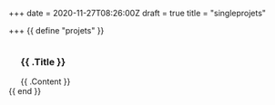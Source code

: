 +++
date = 2020-11-27T08:26:00Z
draft = true
title = "singleprojets"

+++
{{ define "projets" }}
    <section class="section">
      <article>
        <div class="columns is-centered">
  <div class="column max-800px">
    <h1 class="title is-1">{{ .Title }}</h1>
    <div class="content">
      {{ .Content }}
    </div>
  </div>
</div>
      </article>
    </section>
    {{ end }}